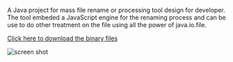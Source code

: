 A Java project for mass file rename or processing tool design for developer. The tool embeded a JavaScript engine for the renaming process and can be use to do other treatment on the file using all the power of java.io.file.

<a href='http://jmass-file-rename.googlecode.com/svn/tags/JMassRename.zip' title='JMassRename'>Click here to download the binary files</a>

<img src='https://jmass-file-rename.googlecode.com/svn/screen-shot.png' alt='screen shot' />